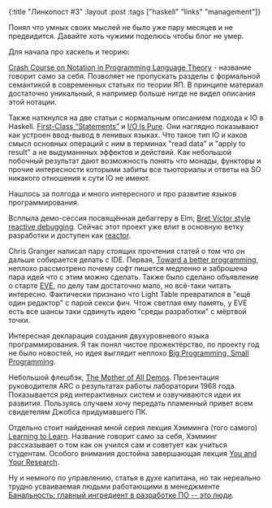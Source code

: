 {:title "Линкопост #3"
 :layout :post
 :tags  ["haskell" "links" "management"]}

Понял что умных своих мыслей не было уже пару месяцев и не предвидится. Давайте хоть чужими поделюсь чтобы блог не умер.

Для начала про хаскель и теорию:

[Crash Course on Notation in Programming Language Theory](http://siek.blogspot.be/2012/07/crash-course-on-notation-in-programming.html) - название говорит само за себя. Позволяет не пропускать разделы с формальной семантикой в современных статьях по теории ЯП. В принципе материал достаточно уникальный, я например больше нигде не видел описания этой нотации.

Также наткнулся на две статьи с нормальным описанием подхода к IO в Haskell. [First-Class “Statements”](http://blog.jle.im/entry/first-class-statements) и [I/O Is Pure](https://web.archive.org/web/20151121193133/http://chris-taylor.github.io/blog/2013/02/09/io-is-not-a-side-effect/). Они наглядно показывают как устроен ввод-вывод в ленивых языках. Что такое тип IO и каков смысл основных операций с ним в терминах "read data" и "apply to result" а не выдуманнных эффектов и действий. Как небольшой побочный результат дают возможность понять что монады, функторы и прочие интересности которыми забиты все тьюториалы и ответы на SO никакого отношения к сути IO не имеют.

Нашлось за полгода и много интересного и про развитие языков программирования.

Всплыла демо-сессия посвящённая дебаггеру в Elm, [Bret Victor style reactive debugging](https://www.youtube.com/watch?v=lK0vph1zR8s). Сейчас этот проект уже влит в основную ветку разработки и доступен как [reactor](http://elm-lang.org/blog/Introducing-Elm-Reactor.elm).

Chris Granger написал пару стоящих прочтения статей о том что он дальше собирается делать с IDE. Первая, [Toward a better programming](http://www.chris-granger.com/2014/03/27/toward-a-better-programming/), неплохо рассмотрено почему софт пишется медленно и заброшена пара идей что с этим можно сделать. Также было сделано объявление о старте [EVE](http://www.chris-granger.com/2014/10/01/beyond-light-table/), по делу там достаточно мало, но всё-таки читать интересно. Фактически признано что Light Table превратился в "ещё один редактор" с парой секси фич. Чтож светлая ему память, у EVE есть все шансы таки сдвинуть идею "среды разработки" с мёртвой точки.

Интересная декларация создания двухуровневого языка программирования. Я так понял чистое прожектёрство, по проекту год не было новостей, но идея выглядит неплохо [Big Programming, Small Programming](http://fendrich.se/blog/2013/09/03/big-programming/).

Небольшой флешбэк, [The Mother of All Demos](http://www.youtube.com/watch?v=yJDv-zdhzMY). Презентация руководителя ARC о результатах работы лаборатории 1968 года. Показывается ряд интерактивных систем и озвучиваются идеи их развития. Пользуясь случаем хочу передать пламенный привет всем свидетелям Джобса придумавшего ПК.

Отдельно стоит найденная мной серия лекция Хэмминга (того самого) [Learning to Learn](http://www.youtube.com/playlist?list=PL2FF649D0C4407B30). Название говорит само за себя, Хэмминг рассказывает о том как он учился сам и советует как учиться студентам. Особого внимания достойна завершающая лекция [You and Your Research](http://www.youtube.com/watch?v=a1zDuOPkMSw).

Ну и немного по управлению, статья в духе капитана, но так нереально трудно усваиваемая людьми работающими в менеджменте [Банальность: главный ингредиент в разработке ПО -- это люди](http://eao197.blogspot.ru/2014/04/work_14.html).
